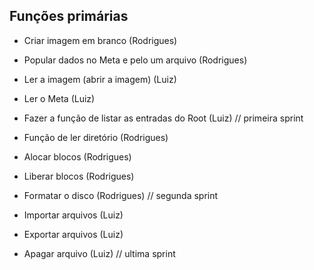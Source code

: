 ## Funções primárias
- Criar imagem em branco (Rodrigues)
- Popular dados no Meta e pelo um arquivo (Rodrigues)
- Ler a imagem (abrir a imagem) (Luiz)
- Ler o Meta (Luiz)
- Fazer a função de listar as entradas do Root (Luiz)
// primeira sprint

- Função de ler diretório  (Rodrigues)
- Alocar blocos (Rodrigues)
- Liberar blocos (Rodrigues)
- Formatar o disco (Rodrigues)
// segunda sprint 

- Importar arquivos (Luiz)
- Exportar arquivos (Luiz)
- Apagar arquivo (Luiz)
// ultima sprint
 






